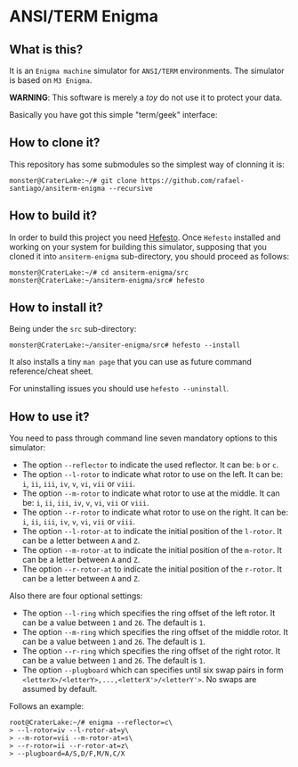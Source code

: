 # ANSI/TERM Enigma

## What is this?

It is an ``Enigma machine`` simulator for ``ANSI/TERM`` environments. The simulator
is based on ``M3 Enigma``.

**WARNING**: This software is merely a *toy* do not use it to protect your data.

Basically you have got this simple "term/geek" interface:

## How to clone it?

This repository has some submodules so the simplest way of clonning it is:

```
monster@CraterLake:~/# git clone https://github.com/rafael-santiago/ansiterm-enigma --recursive
```

## How to build it?

In order to build this project you need [Hefesto](https://github.com/rafael-santiago/hefesto). Once ``Hefesto`` installed
and working on your system for building this simulator, supposing that you cloned it into ``ansiterm-enigma`` sub-directory,
you should proceed as follows:

```
monster@CraterLake:~/# cd ansiterm-enigma/src
monster@CraterLake:~/ansiterm-enigma/src# hefesto
```

## How to install it?

Being under the ``src`` sub-directory:

```
monster@CraterLake:~/ansiter-enigma/src# hefesto --install
```

It also installs a tiny ``man page`` that you can use as future command reference/cheat sheet.

For uninstalling issues you should use ``hefesto --uninstall``.

## How to use it?

You need to pass through command line seven mandatory options to this simulator:

- The option ``--reflector`` to indicate the used reflector. It can be: ``b`` or ``c``.
- The option ``--l-rotor`` to indicate what rotor to use on the left. It can be: ``i``, ``ii``, ``iii``, ``iv``, ``v``, ``vi``, ``vii`` or ``viii``.
- The option ``--m-rotor`` to indicate what rotor to use at the middle. It can be: ``i``, ``ii``, ``iii``, ``iv``, ``v``, ``vi``, ``vii`` or ``viii``.
- The option ``--r-rotor`` to indicate what rotor to use on the right. It can be: ``i``, ``ii``, ``iii``, ``iv``, ``v``, ``vi``, ``vii`` or ``viii``.
- The option ``--l-rotor-at`` to indicate the initial position of the ``l-rotor``. It can be a letter between ``A`` and ``Z``.
- The option ``--m-rotor-at`` to indicate the initial position of the ``m-rotor``. It can be a letter between ``A`` and ``Z``.
- The option ``--r-rotor-at`` to indicate the initial position of the ``r-rotor``. It can be a letter between ``A`` and ``Z``.

Also there are four optional settings:

- The option ``--l-ring`` which specifies the ring offset of the left rotor. It can be a value between ``1`` and ``26``. The default is ``1``.
- The option ``--m-ring`` which specifies the ring offset of the middle rotor. It can be a value between ``1`` and ``26``. The default is ``1``.
- The option ``--r-ring`` which specifies the ring offset of the right rotor. It can be a value between ``1`` and ``26``. The default is ``1``.
- The option ``--plugboard`` which can specifies until six swap pairs in form ``<letterX>/<letterY>,...,<letterX'>/<letterY'>``. No swaps are assumed by default.

Follows an example:

```
root@CraterLake:~/# enigma --reflector=c\
> --l-rotor=iv --l-rotor-at=y\
> --m-rotor=vii --m-rotor-at=s\
> --r-rotor=ii --r-rotor-at=z\
> --plugboard=A/S,D/F,M/N,C/X
```
